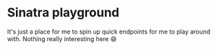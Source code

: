 # Sinatra playground

It's just a place for me to spin up quick endpoints for me to play around with. Nothing really interesting here 😄
